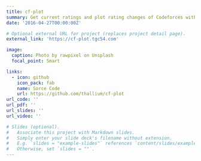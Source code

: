 ```yaml
---
title: cf-plot
summary: Get current ratings and plot rating changes of Codeforces with graph.js. Built with React.js.
date: '2016-04-27T00:00:00Z'

# Optional external URL for project (replaces project detail page).
external_link: 'https://cf-plot.tgc54.com'

image:
  caption: Photo by rawpixel on Unsplash
  focal_point: Smart

links:
  - icon: github
    icon_pack: fab
    name: Sorce Code
    url: https://github.com/thallium/cf-plot
url_code: ''
url_pdf: ''
url_slides: ''
url_video: ''

# Slides (optional).
#   Associate this project with Markdown slides.
#   Simply enter your slide deck's filename without extension.
#   E.g. `slides = "example-slides"` references `content/slides/example-slides.md`.
#   Otherwise, set `slides = ""`.
---
```


